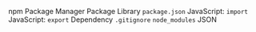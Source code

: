 npm
Package Manager
Package
Library
`package.json`
JavaScript: `import`
JavaScript: `export`
Dependency
`.gitignore`
`node_modules`
JSON
